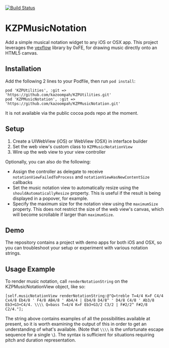 [![Build Status](https://travis-ci.org/kazoompah/KZPMusicNotation.svg?branch=master)](https://travis-ci.org/kazoompah/KZPMusicNotation)

KZPMusicNotation 
============

Add a simple musical notation widget to any iOS or OSX app. This project leverages the [vexflow](http://www.vexflow.com/) library by 0xFE, for drawing music directly onto an HTML5 canvas.

Installation
------------

Add the following 2 lines to your Podfile, then run `pod install`:

	pod 'KZPUtilities', :git => 'https://github.com/kazoompah/KZPUtilities.git'
	pod 'KZPMusicNotation', :git => 'https://github.com/kazoompah/KZPMusicNotation.git'	

It is not available via the public cocoa pods repo at the moment.

Setup 
------

1. Create a UIWebView (iOS) or WebView (OSX) in interface builder
2. Set the web view's custom class to `KZPMusicNotationView`
3. Wire up the web view to your view controller

Optionally, you can also do the following:

- Assign the controller as delegate to receive `notationViewFailedToProcess` and `notationViewHasNewContentSize` callbacks
- Set the music notation view to automatically resize using the `shouldAutomaticallyResize` property. This is useful if the result is being displayed in a popover, for example.
- Specify the maximum size for the notation view using the `maximumSize` property. This does not restrict the size of the  web view's canvas, which will become scrollable if larger than `maximumSize`.

Demo
----

The repository contains a project with demo apps for both iOS and OSX, so you can troubleshoot your setup or experiment with various notation strings.

Usage Example
--------------

To render music notation, call `renderNotationString` on the KZPMusicNotationView object, like so:

	[self.musicNotationView renderNotationString:@"Q=treble T=4/4 K=F C4/4 Cx4/8 Eb4/8 ' F4/8 AB4/8 ' Ab4/4 | Eb4/8 D4/8^ ' D4/8 C4/8 ' Ab3/8 Eb3+G3+C4/4. \\\\ Q=bass T=4/4 K=F Eb3+G3/2 C3/2 | F#2/2^ F#2/8 C2/4."];

The string above contains examples of all the possibilities available at present, so it is worth examining the output of this in order to get an understanding of what's available. (Note that `\\\\` is the unfortunate escape sequence for a single `\`). The syntax is sufficient for situations requiring pitch and duration representation.


